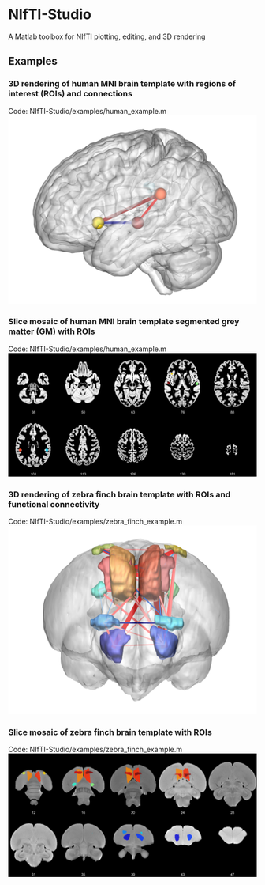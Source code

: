 # NIfTI-Studio
A Matlab toolbox for NIfTI plotting, editing, and 3D rendering

## Examples
### 3D rendering of human MNI brain template with regions of interest (ROIs) and connections
Code:  NIfTI-Studio/examples/human_example.m
![Human Example - 3D](https://github.com/elayden/NIfTI-Studio/blob/dev/examples/human_brain_3d_rois_connections.png)

### Slice mosaic of human MNI brain template segmented grey matter (GM) with ROIs
Code:  NIfTI-Studio/examples/human_example.m
![Human Example - 3D](https://github.com/elayden/NIfTI-Studio/blob/dev/examples/human_brain_mosaic_axial.png)

### 3D rendering of zebra finch brain template with ROIs and functional connectivity
Code:  NIfTI-Studio/examples/zebra_finch_example.m
![Human Example - 3D](https://github.com/elayden/NIfTI-Studio/blob/dev/examples/zebra_finch_brain_3d_rois_connections.png)

### Slice mosaic of zebra finch brain template with ROIs
Code:  NIfTI-Studio/examples/zebra_finch_example.m
![Human Example - 3D](https://github.com/elayden/NIfTI-Studio/blob/dev/examples/zebra_finch_brain_mosaic_coronal.png)
